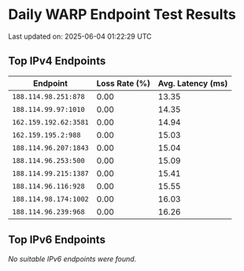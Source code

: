 # Daily WARP Endpoint Test Results

Last updated on: 2025-06-04 01:22:29 UTC

## Top IPv4 Endpoints

| Endpoint | Loss Rate (%) | Avg. Latency (ms) |
|---|---|---|
| `188.114.98.251:878` | 0.00 | 13.35 |
| `188.114.99.97:1010` | 0.00 | 14.35 |
| `162.159.192.62:3581` | 0.00 | 14.94 |
| `162.159.195.2:988` | 0.00 | 15.03 |
| `188.114.96.207:1843` | 0.00 | 15.04 |
| `188.114.96.253:500` | 0.00 | 15.09 |
| `188.114.99.215:1387` | 0.00 | 15.41 |
| `188.114.96.116:928` | 0.00 | 15.55 |
| `188.114.98.174:1002` | 0.00 | 16.03 |
| `188.114.96.239:968` | 0.00 | 16.26 |

## Top IPv6 Endpoints

*No suitable IPv6 endpoints were found.*


